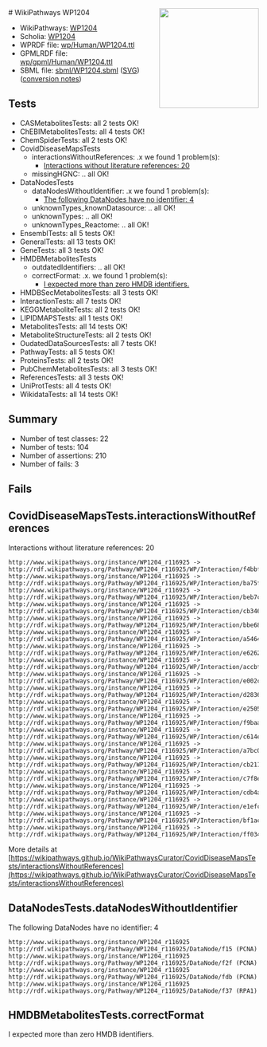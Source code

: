 <img style="float: right; width: 200px" src="../logo.png" />
# WikiPathways WP1204

* WikiPathways: [WP1204](https://identifiers.org/wikipathways:WP1204)
* Scholia: [WP1204](https://scholia.toolforge.org/wikipathways/WP1204)
* WPRDF file: [wp/Human/WP1204.ttl](../wp/Human/WP1204.ttl)
* GPMLRDF file: [wp/gpml/Human/WP1204.ttl](../wp/gpml/Human/WP1204.ttl)
* SBML file: [sbml/WP1204.sbml](../sbml/WP1204.sbml) ([SVG](../sbml/WP1204.svg)) ([conversion notes](../sbml/WP1204.txt))

## Tests
* CASMetabolitesTests: all 2 tests OK!
* ChEBIMetabolitesTests: all 4 tests OK!
* ChemSpiderTests: all 2 tests OK!
* CovidDiseaseMapsTests
    * interactionsWithoutReferences: .x we found 1 problem(s):
        * [Interactions without literature references: 20](#9701cd00)
    * missingHGNC: .. all OK!
* DataNodesTests
    * dataNodesWithoutIdentifier: .x we found 1 problem(s):
        * [The following DataNodes have no identifier: 4](#d2d32fa3)
    * unknownTypes_knownDatasource: .. all OK!
    * unknownTypes: .. all OK!
    * unknownTypes_Reactome: .. all OK!
* EnsemblTests: all 5 tests OK!
* GeneralTests: all 13 tests OK!
* GeneTests: all 3 tests OK!
* HMDBMetabolitesTests
    * outdatedIdentifiers: .. all OK!
    * correctFormat: .x. we found 1 problem(s):
        * [I expected more than zero HMDB identifiers.](#ad154c1e)
* HMDBSecMetabolitesTests: all 3 tests OK!
* InteractionTests: all 7 tests OK!
* KEGGMetaboliteTests: all 2 tests OK!
* LIPIDMAPSTests: all 1 tests OK!
* MetabolitesTests: all 14 tests OK!
* MetaboliteStructureTests: all 2 tests OK!
* OudatedDataSourcesTests: all 7 tests OK!
* PathwayTests: all 5 tests OK!
* ProteinsTests: all 2 tests OK!
* PubChemMetabolitesTests: all 3 tests OK!
* ReferencesTests: all 3 tests OK!
* UniProtTests: all 4 tests OK!
* WikidataTests: all 14 tests OK!


## Summary

* Number of test classes: 22
* Number of tests: 104
* Number of assertions: 210
* Number of fails: 3

## Fails

<a name="9701cd00" />

## CovidDiseaseMapsTests.interactionsWithoutReferences

Interactions without literature references: 20
```
http://www.wikipathways.org/instance/WP1204_r116925 -> http://rdf.wikipathways.org/Pathway/WP1204_r116925/WP/Interaction/f4bbf
http://www.wikipathways.org/instance/WP1204_r116925 -> http://rdf.wikipathways.org/Pathway/WP1204_r116925/WP/Interaction/ba75f
http://www.wikipathways.org/instance/WP1204_r116925 -> http://rdf.wikipathways.org/Pathway/WP1204_r116925/WP/Interaction/beb7c
http://www.wikipathways.org/instance/WP1204_r116925 -> http://rdf.wikipathways.org/Pathway/WP1204_r116925/WP/Interaction/cb346
http://www.wikipathways.org/instance/WP1204_r116925 -> http://rdf.wikipathways.org/Pathway/WP1204_r116925/WP/Interaction/bbe68
http://www.wikipathways.org/instance/WP1204_r116925 -> http://rdf.wikipathways.org/Pathway/WP1204_r116925/WP/Interaction/a5464
http://www.wikipathways.org/instance/WP1204_r116925 -> http://rdf.wikipathways.org/Pathway/WP1204_r116925/WP/Interaction/e6262
http://www.wikipathways.org/instance/WP1204_r116925 -> http://rdf.wikipathways.org/Pathway/WP1204_r116925/WP/Interaction/accbf
http://www.wikipathways.org/instance/WP1204_r116925 -> http://rdf.wikipathways.org/Pathway/WP1204_r116925/WP/Interaction/e002c
http://www.wikipathways.org/instance/WP1204_r116925 -> http://rdf.wikipathways.org/Pathway/WP1204_r116925/WP/Interaction/d2836
http://www.wikipathways.org/instance/WP1204_r116925 -> http://rdf.wikipathways.org/Pathway/WP1204_r116925/WP/Interaction/e2505
http://www.wikipathways.org/instance/WP1204_r116925 -> http://rdf.wikipathways.org/Pathway/WP1204_r116925/WP/Interaction/f9baa
http://www.wikipathways.org/instance/WP1204_r116925 -> http://rdf.wikipathways.org/Pathway/WP1204_r116925/WP/Interaction/c614e
http://www.wikipathways.org/instance/WP1204_r116925 -> http://rdf.wikipathways.org/Pathway/WP1204_r116925/WP/Interaction/a7bc0
http://www.wikipathways.org/instance/WP1204_r116925 -> http://rdf.wikipathways.org/Pathway/WP1204_r116925/WP/Interaction/cb211
http://www.wikipathways.org/instance/WP1204_r116925 -> http://rdf.wikipathways.org/Pathway/WP1204_r116925/WP/Interaction/c7f8e
http://www.wikipathways.org/instance/WP1204_r116925 -> http://rdf.wikipathways.org/Pathway/WP1204_r116925/WP/Interaction/cdb4a
http://www.wikipathways.org/instance/WP1204_r116925 -> http://rdf.wikipathways.org/Pathway/WP1204_r116925/WP/Interaction/e1efc
http://www.wikipathways.org/instance/WP1204_r116925 -> http://rdf.wikipathways.org/Pathway/WP1204_r116925/WP/Interaction/bf1ac
http://www.wikipathways.org/instance/WP1204_r116925 -> http://rdf.wikipathways.org/Pathway/WP1204_r116925/WP/Interaction/ff034
```

More details at [https://wikipathways.github.io/WikiPathwaysCurator/CovidDiseaseMapsTests/interactionsWithoutReferences](https://wikipathways.github.io/WikiPathwaysCurator/CovidDiseaseMapsTests/interactionsWithoutReferences)

<a name="d2d32fa3" />

## DataNodesTests.dataNodesWithoutIdentifier

The following DataNodes have no identifier: 4
```
http://www.wikipathways.org/instance/WP1204_r116925 http://rdf.wikipathways.org/Pathway/WP1204_r116925/DataNode/f15 (PCNA)
http://www.wikipathways.org/instance/WP1204_r116925 http://rdf.wikipathways.org/Pathway/WP1204_r116925/DataNode/f2f (PCNA)
http://www.wikipathways.org/instance/WP1204_r116925 http://rdf.wikipathways.org/Pathway/WP1204_r116925/DataNode/fdb (PCNA)
http://www.wikipathways.org/instance/WP1204_r116925 http://rdf.wikipathways.org/Pathway/WP1204_r116925/DataNode/f37 (RPA1)
```

<a name="ad154c1e" />

## HMDBMetabolitesTests.correctFormat

I expected more than zero HMDB identifiers.

